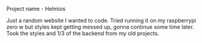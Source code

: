 Project name - Helmios

Just a random website I wanted to code. Tried running it on my raspberrypi zero w but styles kept getting messed up, gonna continue some time later.
Took the styles and 1/3 of the backend from my old projects.

